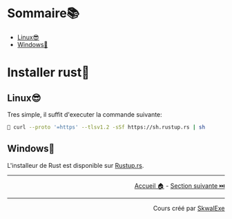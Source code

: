 # Sommaire📚

- [Linux😎](#linux)
- [Windows💩](#windows)

# Installer rust🦀

## Linux😎

Tres simple, il suffit d'executer la commande suivante:

```bash
🐚 curl --proto '=https' --tlsv1.2 -sSf https://sh.rustup.rs | sh
```

## Windows💩

L'installeur de Rust est disponible sur [Rustup.rs](https://rustup.rs/).

---

<p align="right"><a href="https://skwalexe.github.io/apprendre-rust/">Accueil 🏠</a> - <a href="../hello-world">Section suivante ⏭️</a></p>

---

<p align="right">Cours créé par <a href="https://github.com/SkwalExe/" target="_blank">SkwalExe</a></p>